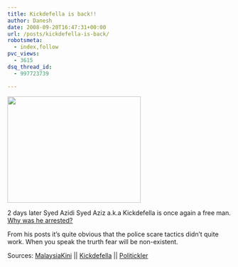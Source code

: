 ```yaml
---
title: Kickdefella is back!!
author: Danesh
date: 2008-09-20T16:47:31+00:00
url: /posts/kickdefella-is-back/
robotsmeta:
  - index,follow
pvc_views:
  - 3615
dsq_thread_id:
  - 997723739

---
```

[<img loading="lazy" class="alignnone size-medium wp-image-941" title="kickdefella free again" src="/wp-content/uploads/2008/09/kickdefella-free.jpg" alt="" width="300" height="239" />][1]

2 days later Syed Azidi Syed Aziz a.k.a Kickdefella is once again a free man. [Why was he arrested?][2]

From his posts it&#8217;s quite obvious that the police scare tactics didn&#8217;t quite work. When you speak the trurth fear will be non-existent.

Sources: [MalaysiaKini][3] || [Kickdefella][4] || [Politickler][5]

 [1]: /wp-content/uploads/2008/09/kickdefella-free.jpg
 [2]: /posts/blogger-kickdefella-detained/
 [3]: http://www.malaysiakini.com/news/90112
 [4]: http://kickdefella.wordpress.com/2008/09/20/sheih-is-back/
 [5]: http://politickler.com/posts/sheih-is-back/